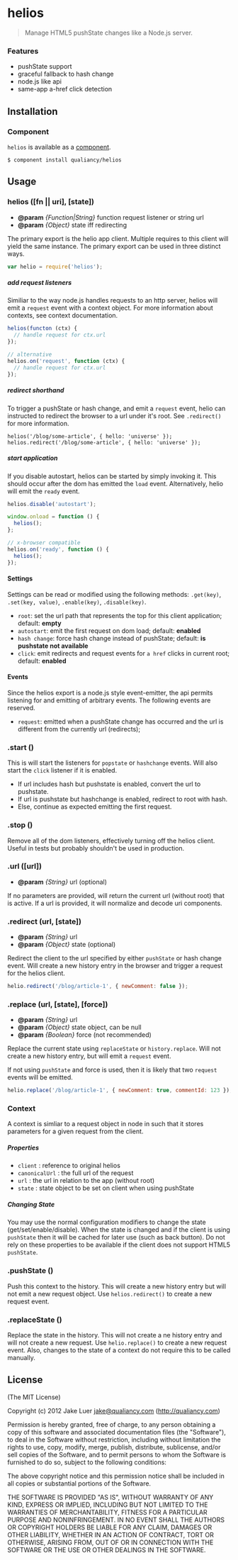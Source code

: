 # helios

> Manage HTML5 pushState changes like a Node.js server.

### Features

- pushState support
- graceful fallback to hash change
- node.js like api
- same-app a-href click detection

## Installation

### Component

`helios` is available as a [component](https://github.com/component/component).

    $ component install qualiancy/helios

## Usage

### helios ([fn || uri], [state])

* **@param** _{Function|String}_ function request listener or string url
* **@param** _{Object}_ state iff redirecting

The primary export is the helio app client.
Multiple requires to this client will yield
the same instance. The primary export can be
used in three distinct ways.

```js
var helio = require('helios');
```

##### add request listeners

Similiar to the way node.js handles requests
to an http server, helios will emit a `request`
event with a context object. For more information
about contexts, see context documentation.

```js
helios(functon (ctx) {
  // handle request for ctx.url
});

// alternative
helios.on('request', function (ctx) {
  // handle request for ctx.url
});
```

##### redirect shorthand

To trigger a pushState or hash change, and emit
a `request` event, helio can instructed to redirect
the browser to a url under it's root. See `.redirect()`
for more information.

```
helios('/blog/some-article', { hello: 'universe' });
helios.redirect('/blog/some-article', { hello: 'universe' });
```

##### start application

If you disable autostart, helios can be started
by simply invoking it. This should occur after the
dom has emitted the `load` event. Alternatively,
helio will emit the `ready` event.

```js
helios.disable('autostart');

window.onload = function () {
  helios();
};

// x-browser compatible
helios.on('ready', function () {
  helios();
});
```

#### Settings

Settings can be read or modified using the
following methods: `.get(key)`, `.set(key, value)`,
`.enable(key)`, `.disable(key)`.

- `root`: set the url path that represents the top for this client application; default: **empty**
- `autostart`: emit the first request on dom load; default: **enabled**
- `hash change`: force hash change instead of pushState; default: **is pushstate not available**
- `click`: emit redirects and request events for `a href` clicks in current root; default: **enabled**

#### Events

Since the helios export is a node.js style
event-emitter, the api permits listening for
and emitting of arbitrary events. The following
events are reserved.

- `request`: emitted when a pushState change has occurred and the url
is different from the currently url (redirects);


### .start ()


This is will start the listeners for `popstate` or
`hashchange` events. Will also start the `click` listener
if it is enabled.

- If url includes hash but pushstate is enabled, convert
the url to pushstate.
- If url is pushstate but hashchange is enabled, redirect
to root with hash.
- Else, continue as expected emitting the first request.


### .stop ()


Remove all of the dom listeners, effectively turning
off the helios client. Useful in tests but probably shouldn't
be used in production.


### .url ([url])

* **@param** _{String}_ url (optional)

If no parameters are provided, will return the
current url (without root) that is active. If a
url is provided, it will normalize and decode uri
components.


### .redirect (url, [state])

* **@param** _{String}_ url 
* **@param** _{Object}_ state (optional)

Redirect the client to the url specified by
either `pushState` or hash change event. Will
create a new history entry in the browser and
trigger a request for the helios client.

```js
helio.redirect('/blog/article-1', { newComment: false });
```


### .replace (url, [state], [force])

* **@param** _{String}_ url 
* **@param** _{Object}_ state object, can be null
* **@param** _{Boolean}_ force (not recommended)

Replace the current state using `replaceState`
or `history.replace`. Will not create a new
history entry, but will emit a `request` event.

If not using `pushState` and force is used, then
it is likely that two `request` events will be emitted.

```js
helio.replace('/blog/article-1', { newComment: true, commentId: 123 });
```


### Context

A context is simliar to a request object in node
in such that it stores parameters for a given request
from the client.

##### Properties

- `client` : reference to original helios
- `canonicalUrl` : the full url of the request
- `url` : the url in relation to the app (without root)
- `state` : state object to be set on client when using pushState

##### Changing State

You may use the normal configuration modifiers to
change the state (get/set/enable/disable). When the state is
changed and if the client is using `pushState` then it will
be cached for later use (such as back button). Do not rely on
these properties to be available if the client does not support
HTML5 `pushState`.

### .pushState ()


Push this context to the history. This will create a new
history entry but will not emit a new request object. Use
`helios.redirect()` to create a new request event.


### .replaceState ()


Replace the state in the history. This will not
create a ne history entry and will not create a new
request. Use `helio.replace()` to create a new request
event. Also, changes to the state of a context do not
require this to be called manually.



## License

(The MIT License)

Copyright (c) 2012 Jake Luer <jake@qualiancy.com> (http://qualiancy.com)

Permission is hereby granted, free of charge, to any person obtaining a copy
of this software and associated documentation files (the "Software"), to deal
in the Software without restriction, including without limitation the rights
to use, copy, modify, merge, publish, distribute, sublicense, and/or sell
copies of the Software, and to permit persons to whom the Software is
furnished to do so, subject to the following conditions:

The above copyright notice and this permission notice shall be included in
all copies or substantial portions of the Software.

THE SOFTWARE IS PROVIDED "AS IS", WITHOUT WARRANTY OF ANY KIND, EXPRESS OR
IMPLIED, INCLUDING BUT NOT LIMITED TO THE WARRANTIES OF MERCHANTABILITY,
FITNESS FOR A PARTICULAR PURPOSE AND NONINFRINGEMENT. IN NO EVENT SHALL THE
AUTHORS OR COPYRIGHT HOLDERS BE LIABLE FOR ANY CLAIM, DAMAGES OR OTHER
LIABILITY, WHETHER IN AN ACTION OF CONTRACT, TORT OR OTHERWISE, ARISING FROM,
OUT OF OR IN CONNECTION WITH THE SOFTWARE OR THE USE OR OTHER DEALINGS IN
THE SOFTWARE.
